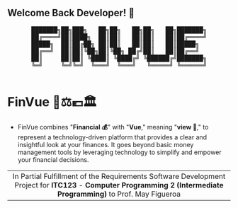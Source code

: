 ## Welcome Back Developer! 👋

<pre align="center">
███████╗██╗███╗   ██╗██╗   ██╗██╗   ██╗███████╗
██╔════╝██║████╗  ██║██║   ██║██║   ██║██╔════╝
█████╗  ██║██╔██╗ ██║██║   ██║██║   ██║█████╗  
██╔══╝  ██║██║╚██╗██║╚██╗ ██╔╝██║   ██║██╔══╝  
██║     ██║██║ ╚████║ ╚████╔╝ ╚██████╔╝███████╗
╚═╝     ╚═╝╚═╝  ╚═══╝  ╚═══╝   ╚═════╝ ╚══════╝
                                                                                                                   
</pre>

# FinVue 💸⚖️💶🏛
  - FinVue combines "**Financial 💰**" with "**Vue**," meaning "**view 👀**," to represent a technology-driven platform that provides a clear and insightful look at your finances. It goes beyond basic money management tools by leveraging technology to simplify and empower your financial decisions.



|                                                                                      |
|:------------------------------------------------------------------------------------:|
| In Partial Fulfillment of the Requirements Software Development Project for **ITC123** - **Computer Programming 2 (Intermediate Programming)** to Prof. May Figueroa |


